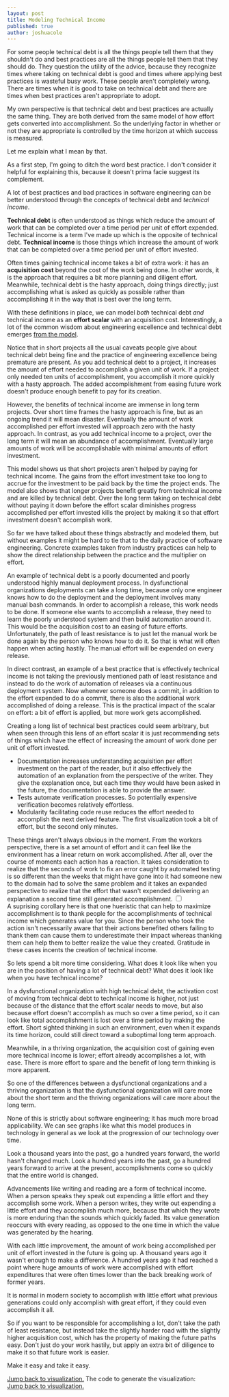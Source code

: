```yaml
---
layout: post
title: Modeling Technical Income
published: true
author: joshuacole
---
```


<style type="text/css">
path {
  fill: none;
  stroke: black;
  stroke-width: 1.5px;
}
path.line {
  stroke: steelblue;
}
</style>

For some people technical debt is all the things people tell them that 
they shouldn't do and best practices are all the things people tell them 
that they should do. They question the utility of the advice, because 
they recognize times where taking on technical debt is good and times where 
applying best practices is wasteful busy work. These people aren't completely 
wrong. There are times when it is good to take on technical debt and there 
are times when best practices aren't appropriate to adopt. 

My own perspective is that technical debt and best practices are actually 
the same thing. They are both derived from the same model of how effort gets 
converted into accomplishment. So the underlying factor in whether or not 
they are appropriate is controlled by the time horizon at which success is 
measured.

Let me explain what I mean by that. 

As a first step, I'm going to ditch the word best practice. I don't consider it 
helpful for explaining this, because it doesn't prima facie suggest its complement. 

A lot of best practices and bad practices in software engineering can be better
understood through the concepts of technical debt and *technical income*.

__Technical debt__ is often understood as things which reduce the amount
of work that can be completed over a time period per unit of effort expended.
Technical income is a term I've made up which is the opposite of technical
debt. __Technical income__ is those things which increase the amount of work
that can be completed over a time period per unit of effort invested.

Often times gaining technical income takes a bit of extra work: it has an
__acquisition cost__ beyond the cost of the work being done. In other words,
it is the approach that requires a bit more planning and diligent effort.
Meanwhile, technical debt is the hasty approach, doing things directly; just
accomplishing what is asked as quickly as possible rather than accomplishing it
in the way that is best over the long term.

With these definitions in place, we can model _both_ technical debt _and_
technical income as an __effort scalar__ with an acquisition cost.
Interestingly, a lot of the common wisdom about engineering excellence and
technical debt emerges <a href="#fn-code" id="visualization" rel="footnote">from the model</a>. 

<div class="p">
  <div class="marginnote">
      <figure > 
        <span id="effortToAccomplishmentChartShortTimeFrame"></span>
      </figure>
    </div>
    Notice that in short projects all the usual caveats people give about technical
    debt being fine and the practice of engineering excellence being premature are
    present. As you add technical debt to a project, it increases the amount of
    effort needed to accomplish a given unit of work. If a project only needed ten
    units of accomplishment, you accomplish it more quickly with a hasty approach.
    The added accomplishment from easing future work doesn't produce enough benefit
    to pay for its creation.
</div>

<div class="p">
  <div class="marginnote">
    <figure>
      <div id="effortToAccomplishmentChartLongTimeFrame"></div>
    </figure>
  </div>
  However, the benefits of technical income are immense in long
  term projects. Over short time frames the hasty approach is fine, but as an
  ongoing trend it will mean disaster. Eventually the amount of work accomplished
  per effort invested will approach zero with the hasty approach. In contrast,
  as you add technical income to a project, over the long term it will mean an
  abundance of accomplishment. Eventually large amounts of work will be
  accomplishable with minimal amounts of effort investment.
</div>

This model shows us that short projects aren't helped by paying for technical income. 
The gains from the effort investment take too long to accrue for the investment to be 
paid back by the time the project ends. The model also shows that longer projects 
benefit greatly from technical income and are killed by technical debt. Over the long 
term taking on technical debt without paying it down before the effort scalar diminishes 
progress accomplished per effort invested kills the project by making it so that effort 
investment doesn't accomplish work. 

So far we have talked about these things abstractly and modeled them, but
without examples it might be hard to tie that to the daily practice of software
engineering. Concrete examples taken from industry practices can help to show
the direct relationship between the practice and the multiplier on effort.

An example of technical debt is a poorly documented and poorly understood
highly manual deployment process. In dysfunctional organizations deployments
can take a long time, because only one engineer knows how to do the deployment
and the deployment involves many manual bash commands. In order to accomplish
a release, this work needs to be done. If someone else wants to accomplish
a release, they need to learn the poorly understood system and then build
automation around it. This would be the acquisition cost to an easing of
future efforts. Unfortunately, the path of least resistance is to just let the
manual work be done again by the person who knows how to do it. So that is what
will often happen when acting hastily. The manual effort will be expended on
every release.

In direct contrast, an example of a best practice that is effectively technical
income is not taking the previously mentioned path of least resistance and instead
to do the work of automation of releases via a continuous deployment system. Now
whenever someone does a commit, in addition to the effort expended to do a commit,
there is also the additional work accomplished of doing a release. This is the
practical impact of the scalar on effort: a bit of effort is applied, but more
work gets accomplished.

Creating a long list of technical best practices could seem arbitrary, but
when seen through this lens of an effort scalar it is just recommending sets of
things which have the effect of increasing the amount of work done per unit of
effort invested.

- Documentation increases understanding acquisition per effort investment on
the part of the reader, but it also effectively the automation of an explanation
from the perspective of the writer. They give the explanation once, but each
time they would have been asked in the future, the documentation is able to
provide the answer.
- Tests automate verification processes. So potentially expensive verification
becomes relatively effortless.
- Modularity facilitating code reuse reduces the effort needed to accomplish
the next derived feature. The first visualization took a bit of effort, but the second only minutes.

<div class="p">
  These things aren't always obvious in the moment. From the workers perspective,
  there is a set amount of effort and it can feel like the environment has a
  linear return on work accomplished. After all, over the course of moments
  each action has a reaction. It takes consideration to realize that the seconds
  of work to fix an error caught by automated testing is so different than the
  weeks that might have gone into it had someone new to the domain had to solve
  the same problem and it takes an expanded perspective to realize that the
  effort that wasn't expended delivering an explanation a second time still
  generated accomplishment<label for="sn-gratitude" class="margin-toggle sidenote-number"></label>.
  <input type="checkbox"
        id="sn-gratitude"
        class="margin-toggle"/>
    <div class="sidenote">
    A suprising corollary here is that one hueristic that can help to maximize accomplishment 
    is to thank people for the accomplishments of technical income which generates value for 
    you. Since the person who took the action isn't necessarily aware that 
    their actions benefited others failing to thank them can cause them to underestimate their 
    impact whereas thanking them can help them to better realize the value they created. 
    Gratitude in these cases incents the creation of technical income.
  </div>
</div>

So lets spend a bit more time considering. What does it look like when 
you are in the position of having a lot of technical debt? What does it 
look like when you have technical income?

In a dysfunctional organization with high technical debt, the activation cost
of moving from technical debt to technical income is higher, not just because of
the distance that the effort scalar needs to move, but also because effort
doesn't accomplish as much so over a time period, so it can look like total
accomplishment is lost over a time period by making the effort. Short sighted
thinking in such an environment, even when it expands its time horizon, could
still direct toward a suboptimal long term approach.

Meanwhile, in a thriving organization, the acquisition cost of gaining even more
technical income is lower; effort already accomplishes a lot, with ease. There
is more effort to spare and the benefit of long term thinking is more apparent.

So one of the differences between a dysfunctional organizations and a thriving
organization is that the dysfunctional organization will care more about the
short term and the thriving organizations will care more about the long term.

None of this is strictly about software
engineering; it has much more broad applicability. We can see graphs like what
this model produces in technology in general as we look at the progression of
our technology over time.

Look a thousand years into the past, go a hundred years forward, the world
hasn't changed much. Look a hundred years into the past, go a hundred years
forward to arrive at the present, accomplishments come so quickly that the
entire world is changed.

Advancements like writing and reading are a form of technical income. When a
person speaks they speak out expending a little effort and they accomplish
some work. When a person writes, they write out expending a little effort and
they accomplish much more, because that which they wrote is more enduring than
the sounds which quickly faded. Its value generation reoccurs with every
reading, as opposed to the one time in which the value was generated by the
hearing.

With each little improvement, the amount of work being accomplished per unit
of effort invested in the future is going up. A thousand years ago it wasn't
enough to make a difference. A hundred years ago it had reached a point where
huge amounts of work were accomplished with effort expenditures that were often
times lower than the back breaking work of former years.

It is normal in modern society to accomplish with little effort what previous
generations could only accomplish with great effort, if they could even
accomplish it all.

So if you want to be responsible for accomplishing a lot, don't take the path
of least resistance, but instead take the slightly harder road with the
slightly higher acquisition cost, which has the property of making the future
paths easy. Don't just do your work hastily, but apply an extra bit of
diligence to make it so that future work is easier.

Make it easy and take it easy.

<script type="text/javascript" id="jsUtils">
{% include tech_income/utils.js %}
</script>
<script type="text/javascript" id="effortScalar">
{% include tech_income/tech_debt.js %}
</script>

<div id="fn-code">
<a href="#visualization">Jump back to visualization.</a>
The code to generate the visualization:
<div id="effortScalarView"></div>
<a href="#visualization">Jump back to visualization.</a>
</div>

